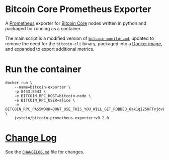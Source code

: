 # Bitcoin Core Prometheus Exporter

A [Prometheus] exporter for [Bitcoin Core] nodes written in python and packaged for running as a container.

The main script is a modified version of [`bitcoin-monitor.md`][source-gist], updated to remove the need for the
`bitcoin-cli` binary, packaged into a [Docker image][docker-image], and expanded to export additional metrics.

[Bitcoin Core]: https://github.com/bitcoin/bitcoin
[Prometheus]: https://github.com/prometheus/prometheus
[docker-image]: https://hub.docker.com/r/jvstein/bitcoin-prometheus-exporter

[source-gist]: https://gist.github.com/ageis/a0623ae6ec9cfc72e5cb6bde5754ab1f
[python-bitcoinlib]: https://github.com/petertodd/python-bitcoinlib

# Run the container
```
docker run \
    --name=bitcoin-exporter \
    -p 8443:8443 \
    -e BITCOIN_RPC_HOST=bitcoin-node \
    -e BITCOIN_RPC_USER=alice \
    -e BITCOIN_RPC_PASSWORD=DONT_USE_THIS_YOU_WILL_GET_ROBBED_8ak1gI25KFTvjovL3gAM967mies3E= \
    jvstein/bitcoin-prometheus-exporter:v0.2.0
```

# [Change Log](CHANGELOG.md)
See the [`CHANGELOG.md`](CHANGELOG.md) file for changes.
